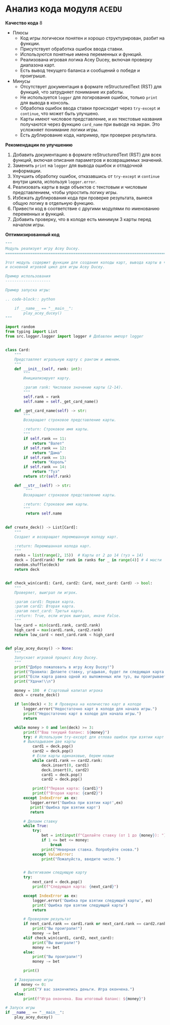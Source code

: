 # Анализ кода модуля `ACEDU`

**Качество кода**
8
-  Плюсы
    - Код игры логически понятен и хорошо структурирован, разбит на функции.
    -  Присутствует обработка ошибок ввода ставки.
    -  Используются понятные имена переменных и функций.
    -  Реализована игровая логика Acey Ducey, включая проверку диапазона карт.
    -  Есть вывод текущего баланса и сообщений о победе и проигрыше.
-  Минусы
    - Отсутствует документация в формате reStructuredText (RST) для функций, что затрудняет понимание их работы.
    - Не используется `logger` для логирования ошибок, только `print` для вывода в консоль.
    - Обработка ошибок ввода ставки происходит через `try-except` и `continue`, что может быть улучшено.
    - Карты имеют числовое представление, и их текстовые названия получаются через функцию `card_name` при выводе на экран. Это усложняет понимание логики игры.
    - Есть дублирование кода, например, при проверке результата.

**Рекомендации по улучшению**
1.  Добавить документацию в формате reStructuredText (RST) для всех функций, включая описания параметров и возвращаемых значений.
2.  Заменить `print` на `logger` для вывода ошибок и отладочной информации.
3.  Улучшить обработку ошибок, отказавшись от `try-except` и `continue` внутри цикла, используя `logger.error`.
4.  Реализовать карты в виде объектов с текстовым и числовым представлением, чтобы упростить логику игры.
5.  Избежать дублирования кода при проверке результата, вынеся общую логику в отдельную функцию.
6.  Привести код в соответствие с другими модулями по именованию переменных и функций.
7.  Добавить проверку, что в колоде есть минимум 3 карты перед началом игры.

**Оптимизированный код**

```python
"""
Модуль реализует игру Acey Ducey.
=========================================================================================

Этот модуль содержит функции для создания колоды карт, вывода карты в читаемом формате,
и основной игровой цикл для игры Acey Ducey.

Пример использования
--------------------

Пример запуска игры:

.. code-block:: python

    if __name__ == "__main__":
        play_acey_ducey()
"""

import random
from typing import List
from src.logger.logger import logger # Добавлен импорт logger


class Card:
    """
    Представляет игральную карту с рангом и именем.
    """
    def __init__(self, rank: int):
        """
        Инициализирует карту.

        :param rank: Числовое значение карты (2-14).
        """
        self.rank = rank
        self.name = self._get_card_name()

    def _get_card_name(self) -> str:
        """
        Возвращает строковое представление карты.

        :return: Строковое имя карты.
        """
        if self.rank == 11:
            return "Валет"
        if self.rank == 12:
            return "Дама"
        if self.rank == 13:
            return "Король"
        if self.rank == 14:
            return "Туз"
        return str(self.rank)

    def __str__(self) -> str:
         """
        Возвращает строковое представление карты.

        :return: Строковое имя карты.
        """
         return self.name
    

def create_deck() -> List[Card]:
    """
    Создает и возвращает перемешанную колоду карт.

    :return: Перемешанная колода карт.
    """
    ranks = list(range(2, 15))  # Карты от 2 до 14 (туз = 14)
    deck = [Card(rank) for rank in ranks for _ in range(4)] # 4 масти
    random.shuffle(deck)
    return deck


def check_win(card1: Card, card2: Card, next_card: Card) -> bool:
    """
    Проверяет, выиграл ли игрок.

    :param card1: Первая карта.
    :param card2: Вторая карта.
    :param next_card: Третья карта.
    :return: True, если игрок выиграл, иначе False.
    """
    low_card = min(card1.rank, card2.rank)
    high_card = max(card1.rank, card2.rank)
    return low_card < next_card.rank < high_card


def play_acey_ducey() -> None:
    """
    Запускает игровой процесс Acey Ducey.
    """
    print("Добро пожаловать в игру Acey Ducey!")
    print("Правила: Делаете ставку, угадывая, будет ли следующая карта между двумя выложенными.")
    print("Если карта равна одной из выложенных или туз, вы проигрываете.")
    print("Удачи!\\n")

    money = 100  # Стартовый капитал игрока
    deck = create_deck()

    if len(deck) < 3: # Проверка на количество карт в колоде
        logger.error("Недостаточно карт в колоде для начала игры.")
        print("Недостаточно карт в колоде для начала игры.")
        return

    while money > 0 and len(deck) >= 3:
        print(f"Ваш текущий баланс: ${money}")
        try: # Используем try-except для отлова ошибок при взятии карт
        # Выкладываем две карты
            card1 = deck.pop()
            card2 = deck.pop()
            # Если карты одинаковые, берем новые
            while card1.rank == card2.rank:
                deck.insert(0, card1)
                deck.insert(0, card2)
                card1 = deck.pop()
                card2 = deck.pop()

            print(f"Первая карта: {card1}")
            print(f"Вторая карта: {card2}")
        except IndexError as ex:
           logger.error('Ошибка при взятии карт',ex)
           print('Ошибка при взятии карт')
           return

        # Делаем ставку
        while True:
            try:
                bet = int(input(f"Сделайте ставку (от 1 до {money}): "))
                if 1 <= bet <= money:
                    break
                print("Неверная ставка. Попробуйте снова.")
            except ValueError:
                print("Пожалуйста, введите число.")


        # Вытягиваем следующую карту
        try:
            next_card = deck.pop()
            print(f"Следующая карта: {next_card}")

        except IndexError as ex:
            logger.error('Ошибка при взятии следующей карты', ex)
            print('Ошибка при взятии следующей карты')
            return

        # Проверяем результат
        if next_card.rank == card1.rank or next_card.rank == card2.rank or next_card.rank == 14:
            print("Вы проиграли!")
            money -= bet
        elif check_win(card1, card2, next_card):
            print("Вы выиграли!")
            money += bet
        else:
            print("Вы проиграли!")
            money -= bet

        print()

    # Завершение игры
    if money <= 0:
        print("У вас закончились деньги. Игра окончена.")
    else:
        print(f"Игра окончена. Ваш итоговый баланс: ${money}")

# Запуск игры
if __name__ == "__main__":
    play_acey_ducey()

```